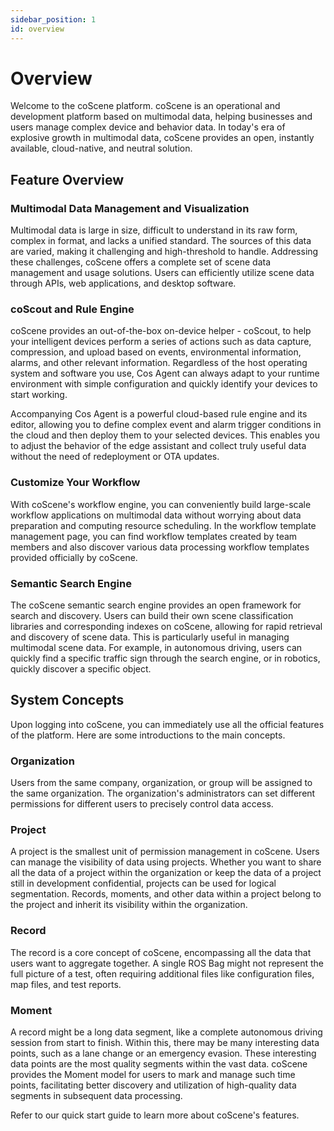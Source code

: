```yaml
---
sidebar_position: 1
id: overview
---
```


# Overview

Welcome to the coScene platform. coScene is an operational and development platform based on multimodal data, helping businesses and users manage complex device and behavior data. In today's era of explosive growth in multimodal data, coScene provides an open, instantly available, cloud-native, and neutral solution.

## Feature Overview

### Multimodal Data Management and Visualization

Multimodal data is large in size, difficult to understand in its raw form, complex in format, and lacks a unified standard. The sources of this data are varied, making it challenging and high-threshold to handle. Addressing these challenges, coScene offers a complete set of scene data management and usage solutions. Users can efficiently utilize scene data through APIs, web applications, and desktop software.

### coScout and Rule Engine

coScene provides an out-of-the-box on-device helper - coScout, to help your intelligent devices perform a series of actions such as data capture, compression, and upload based on events, environmental information, alarms, and other relevant information. Regardless of the host operating system and software you use, Cos Agent can always adapt to your runtime environment with simple configuration and quickly identify your devices to start working.

Accompanying Cos Agent is a powerful cloud-based rule engine and its editor, allowing you to define complex event and alarm trigger conditions in the cloud and then deploy them to your selected devices. This enables you to adjust the behavior of the edge assistant and collect truly useful data without the need of redeployment or OTA updates.

### Customize Your Workflow

With coScene's workflow engine, you can conveniently build large-scale workflow applications on multimodal data without worrying about data preparation and computing resource scheduling. In the workflow template management page, you can find workflow templates created by team members and also discover various data processing workflow templates provided officially by coScene.

### Semantic Search Engine

The coScene semantic search engine provides an open framework for search and discovery. Users can build their own scene classification libraries and corresponding indexes on coScene, allowing for rapid retrieval and discovery of scene data. This is particularly useful in managing multimodal scene data. For example, in autonomous driving, users can quickly find a specific traffic sign through the search engine, or in robotics, quickly discover a specific object.

## System Concepts

Upon logging into coScene, you can immediately use all the official features of the platform. Here are some introductions to the main concepts.

### Organization

Users from the same company, organization, or group will be assigned to the same organization. The organization's administrators can set different permissions for different users to precisely control data access.

### Project

A project is the smallest unit of permission management in coScene. Users can manage the visibility of data using projects. Whether you want to share all the data of a project within the organization or keep the data of a project still in development confidential, projects can be used for logical segmentation. Records, moments, and other data within a project belong to the project and inherit its visibility within the organization.

### Record

The record is a core concept of coScene, encompassing all the data that users want to aggregate together. A single ROS Bag might not represent the full picture of a test, often requiring additional files like configuration files, map files, and test reports.

### Moment

A record might be a long data segment, like a complete autonomous driving session from start to finish. Within this, there may be many interesting data points, such as a lane change or an emergency evasion. These interesting data points are the most quality segments within the vast data. coScene provides the Moment model for users to mark and manage such time points, facilitating better discovery and utilization of high-quality data segments in subsequent data processing.

Refer to our quick start guide to learn more about coScene's features.

